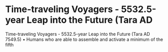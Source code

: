 # Time-traveling Voyagers - 5532.5-year Leap into the Future (Tara AD

Time-traveling Voyagers - 5532.5-year Leap into the Future (Tara AD
7549.5)
•   Humans who are able to assemble and activate a minimum of the fifth